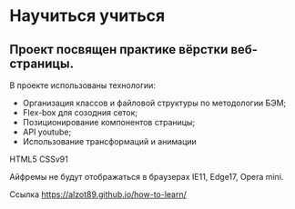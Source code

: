# **Научиться учиться**

## Проект посвящен практике вёрстки веб-страницы.


В проекте использованы технологии: 

* Организация классов и файловой структуры по методологии БЭМ;
* Flex-box для созодния сеток;
* Позиционирование компонентов страницы;
* API youtube;
* Использование трансформаций и анимации

HTML5
CSSv91

Айфремы не будут отображаться в браузерах IE11, Edge17, Opera mini.

Ссылка https://alzot89.github.io/how-to-learn/
